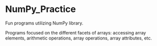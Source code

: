 # NumPy_Practice
Fun programs utilizing NumPy library.

Programs focused on the different facets of arrays: accessing array elements, arithmetic operations, array operations, array attributes, etc.
